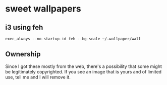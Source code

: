 # sweet wallpapers

## i3 using feh

```
exec_always --no-startup-id feh --bg-scale ~/.wallpaper/wall
```

## Ownership

Since I got these mostly from the web, there's a possibility that some might be
legitimately copyrighted. If you see an image that is yours and of limited use,
tell me and I will remove it.


